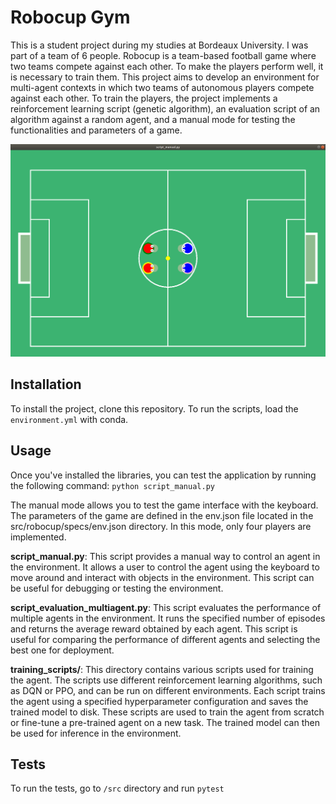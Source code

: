 # Robocup Gym

This is a student project during my studies at Bordeaux University. I was part of a team of 6 people.
Robocup is a team-based football game where two teams compete against each other. To make the players perform well, it is necessary to train them. This project aims to develop an environment for multi-agent contexts in which two teams of autonomous players compete against each other. To train the players, the project implements a reinforcement learning script (genetic algorithm), an evaluation script of an algorithm against a random agent, and a manual mode for testing the functionalities and parameters of a game.

![image](img/manual.png)

## Installation
To install the project, clone this repository.
To run the scripts, load the `environment.yml` with conda.

## Usage
Once you've installed the libraries, you can test the application by running the following command:
`python script_manual.py`

The manual mode allows you to test the game interface with the keyboard. The parameters of the game are defined in the env.json file located in the src/robocup/specs/env.json directory. In this mode, only four players are implemented.

**script_manual.py**: This script provides a manual way to control an agent in the environment. It allows a user to control the agent using the keyboard to move around and interact with objects in the environment. This script can be useful for debugging or testing the environment.

**script_evaluation_multiagent.py**: This script evaluates the performance of multiple agents in the environment. It runs the specified number of episodes and returns the average reward obtained by each agent. This script is useful for comparing the performance of different agents and selecting the best one for deployment.

**training_scripts/**: This directory contains various scripts used for training the agent. The scripts use different reinforcement learning algorithms, such as DQN or PPO, and can be run on different environments. Each script trains the agent using a specified hyperparameter configuration and saves the trained model to disk. These scripts are used to train the agent from scratch or fine-tune a pre-trained agent on a new task. The trained model can then be used for inference in the environment.

## Tests

To run the tests, go to `/src` directory and run `pytest`